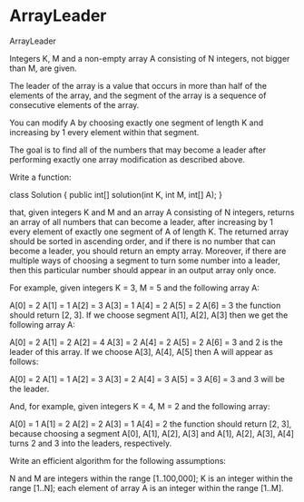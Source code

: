 # ArrayLeader
ArrayLeader

Integers K, M and a non-empty array A consisting of N integers, not bigger than M, are given.

The leader of the array is a value that occurs in more than half of the elements of the array, and the segment of the array is a sequence of consecutive elements of the array.

You can modify A by choosing exactly one segment of length K and increasing by 1 every element within that segment.

The goal is to find all of the numbers that may become a leader after performing exactly one array modification as described above.

Write a function:

class Solution { public int[] solution(int K, int M, int[] A); }

that, given integers K and M and an array A consisting of N integers, returns an array of all numbers that can become a leader, after increasing by 1 every element 
of exactly one segment of A of length K. The returned array should be sorted in ascending order, and if there is no number that can become a leader, you should return an empty array. 
Moreover, if there are multiple ways of choosing a segment to turn some number into a leader, then this particular number should appear in an output array only once.

For example, given integers K = 3, M = 5 and the following array A:

  A[0] = 2
  A[1] = 1
  A[2] = 3
  A[3] = 1
  A[4] = 2
  A[5] = 2
  A[6] = 3
the function should return [2, 3]. If we choose segment A[1], A[2], A[3] then we get the following array A:

  A[0] = 2
  A[1] = 2
  A[2] = 4
  A[3] = 2
  A[4] = 2
  A[5] = 2
  A[6] = 3
and 2 is the leader of this array. If we choose A[3], A[4], A[5] then A will appear as follows:

  A[0] = 2
  A[1] = 1
  A[2] = 3
  A[3] = 2
  A[4] = 3
  A[5] = 3
  A[6] = 3
and 3 will be the leader.

And, for example, given integers K = 4, M = 2 and the following array:

  A[0] = 1
  A[1] = 2
  A[2] = 2
  A[3] = 1
  A[4] = 2
the function should return [2, 3], because choosing a segment A[0], A[1], A[2], A[3] and A[1], A[2], A[3], A[4] turns 2 and 3 into the leaders, respectively.

Write an efficient algorithm for the following assumptions:

N and M are integers within the range [1..100,000];
K is an integer within the range [1..N];
each element of array A is an integer within the range [1..M].
